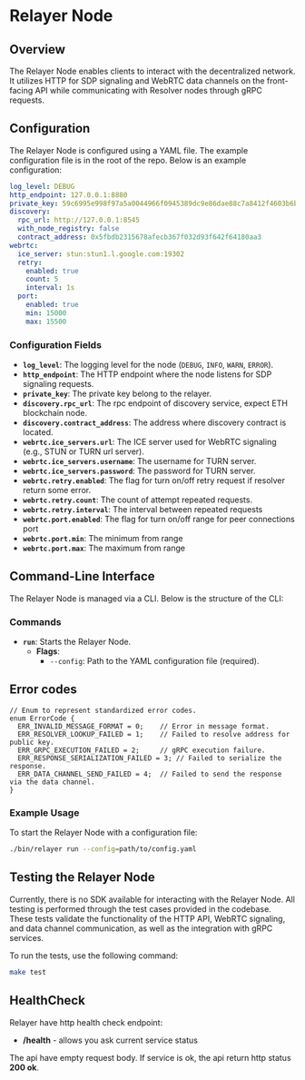 # Relayer Node

## Overview
The Relayer Node enables clients to interact with the decentralized network. It utilizes HTTP for SDP signaling and WebRTC data channels on the front-facing API while communicating with Resolver nodes through gRPC requests.

## Configuration

The Relayer Node is configured using a YAML file. The example configuration file is in the root of the repo.
Below is an example configuration:

```yaml
log_level: DEBUG
http_endpoint: 127.0.0.1:8880
private_key: 59c6995e998f97a5a0044966f0945389dc9e86dae88c7a8412f4603b6b78690d
discovery:
  rpc_url: http://127.0.0.1:8545
  with_node_registry: false
  contract_address: 0x5fbdb2315678afecb367f032d93f642f64180aa3
webrtc:
  ice_server: stun:stun1.l.google.com:19302
  retry:
    enabled: true
    count: 5
    interval: 1s
  port:
    enabled: true
    min: 15000
    max: 15500
```



### Configuration Fields
- **`log_level`**: The logging level for the node (`DEBUG`, `INFO`, `WARN`, `ERROR`).
- **`http_endpoint`**: The HTTP endpoint where the node listens for SDP signaling requests.
- **`private_key`**: The private key belong to the relayer.
- **`discovery.rpc_url`**:  The rpc endpoint of discovery service, expect ETH blockchain node.
- **`discovery.contract_address`**: The address where discovery contract is located.
- **`webrtc.ice_servers.url`**: The ICE server used for WebRTC signaling (e.g., STUN or TURN url server).
- **`webrtc.ice_servers.username`**: The username for TURN server.
- **`webrtc.ice_servers.password`**: The password for TURN server.
- **`webrtc.retry.enabled`**: The flag for turn on/off retry request if resolver return some error.
- **`webrtc.retry.count`**: The count of attempt repeated requests.
- **`webrtc.retry.interval`**: The interval between repeated requests
- **`webrtc.port.enabled`**: The flag for turn on/off range for peer connections port
- **`webrtc.port.min`**: The minimum from range
- **`webrtc.port.max`**: The maximum from range

## Command-Line Interface

The Relayer Node is managed via a CLI. Below is the structure of the CLI:

### Commands

- **`run`**: Starts the Relayer Node.
  - **Flags**:
    - `--config`: Path to the YAML configuration file (required).

## Error codes

```
// Enum to represent standardized error codes.
enum ErrorCode {
  ERR_INVALID_MESSAGE_FORMAT = 0;    // Error in message format.
  ERR_RESOLVER_LOOKUP_FAILED = 1;    // Failed to resolve address for public key.
  ERR_GRPC_EXECUTION_FAILED = 2;     // gRPC execution failure.
  ERR_RESPONSE_SERIALIZATION_FAILED = 3; // Failed to serialize the response.
  ERR_DATA_CHANNEL_SEND_FAILED = 4;  // Failed to send the response via the data channel.
}
```

### Example Usage

To start the Relayer Node with a configuration file:

```bash
./bin/relayer run --config=path/to/config.yaml
```

## Testing the Relayer Node

Currently, there is no SDK available for interacting with the Relayer Node. All testing is performed through the test cases provided in the codebase. These tests validate the functionality of the HTTP API, WebRTC signaling, and data channel communication, as well as the integration with gRPC services.

To run the tests, use the following command:

```bash
make test
```


## HealthCheck
Relayer have http health check endpoint:
- **/health** - allows you ask current service status

The api have empty request body. If service is ok, the api return http status **200 ok**.
